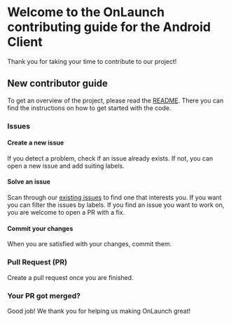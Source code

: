 # Welcome to the OnLaunch contributing guide for the Android Client

Thank you for taking your time to contribute to our project!

## New contributor guide

To get an overview of the project, please read the [README](https://github.com/kula-app/OnLaunch-Android-Client/blob/main/README.md). There you can find the instructions on how to get started with the code.

### Issues

#### Create a new issue

If you detect a problem, check if an issue already exists. If not, you can open a new issue and add suiting labels.

#### Solve an issue

Scan through our [existing issues](https://github.com/kula-app/OnLaunch-Android-Client/issues) to find one that interests you. If you want you can filter the issues by labels. If you find an issue you want to work on, you are welcome to open a PR with a fix.

#### Commit your changes

When you are satisfied with your changes, commit them. 

### Pull Request (PR)

Create a pull request once you are finished.

### Your PR got merged?

Good job! We thank you for helping us making OnLaunch great!

